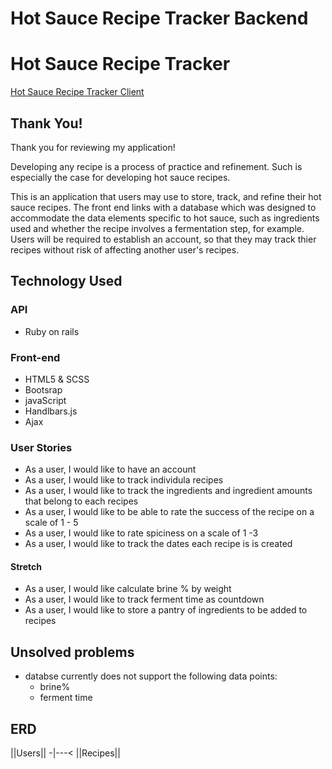 # Hot Sauce Recipe Tracker Backend

# Hot Sauce Recipe Tracker

[Hot Sauce Recipe Tracker Client](https://github.com/matthewjmontalto/hot-sauce-recipe-tracker-client)

## Thank You!

Thank you for reviewing my application!

Developing any recipe is a process of practice and refinement. Such is especially
the case for developing hot sauce recipes.

This is an application that users may use to store, track, and refine their
hot sauce recipes. The front end links with a database which was designed to
accommodate the data elements specific to hot sauce, such as ingredients used
and whether the recipe involves a fermentation step, for example. Users will
be required to establish an account, so that they may track thier recipes without
risk of affecting another user's recipes.

## Technology Used

### API
- Ruby on rails

### Front-end
- HTML5 & SCSS
- Bootsrap
- javaScript
- Handlbars.js
- Ajax

### User Stories
- As a user, I would like to have an account
- As a user, I would like to track individula recipes
- As a user, I would like to track the ingredients and ingredient amounts that
  belong to each recipes
- As a user, I would like to be able to rate the success of the recipe on a scale
  of 1 - 5
- As a user, I would like to rate spiciness on a scale of 1 -3
- As a user, I would like to track the dates each recipe is is created

#### Stretch
- As a user, I would like calculate brine % by weight
- As a user, I would like to track ferment time as countdown
- As a user, I would like to store a pantry of ingredients to be added to recipes


## Unsolved problems
- databse currently does not support the following data points:
  - brine%
  - ferment time

## ERD

||Users|| -|---< ||Recipes||
